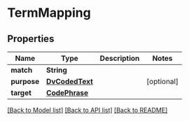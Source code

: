 # TermMapping

## Properties
Name | Type | Description | Notes
------------ | ------------- | ------------- | -------------
**match** | **String** |  | 
**purpose** | [**DvCodedText**](DvCodedText.md) |  | [optional] 
**target** | [**CodePhrase**](CodePhrase.md) |  | 

[[Back to Model list]](../README.md#documentation-for-models) [[Back to API list]](../README.md#documentation-for-api-endpoints) [[Back to README]](../README.md)



